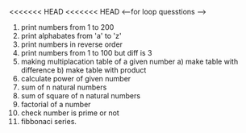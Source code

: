 <<<<<<< HEAD
<<<<<<< HEAD
<--for loop quesstions -->
1. print numbers from 1 to 200 
2. print alphabates from 'a' to 'z'
3. print numbers in reverse order 
4. print numbers from 1 to 100 but diff is 3 
5. making multiplacation table of a given number 
    a) make table with difference 
    b) make table with product
6. calculate power of given number
7. sum of n natural numbers
8. sum of square of n natural numbers
9. factorial of a number 
10. check number is prime or not 
11. fibbonaci series.
